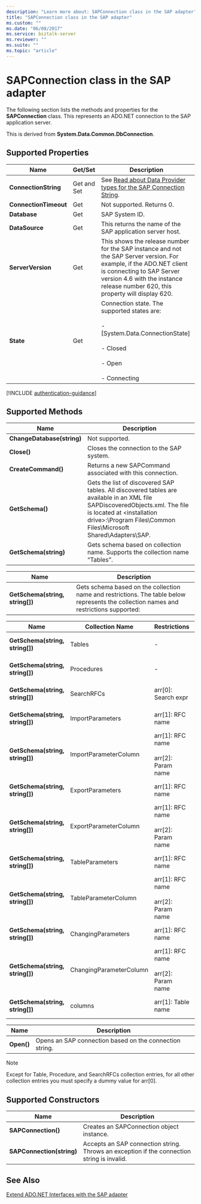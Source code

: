 ```yaml
---
description: "Learn more about: SAPConnection class in the SAP adapter"
title: "SAPConnection class in the SAP adapter"
ms.custom: ""
ms.date: "06/08/2017"
ms.service: biztalk-server
ms.reviewer: ""
ms.suite: ""
ms.topic: "article"
---
```


# SAPConnection class in the SAP adapter

The following section lists the methods and properties for the **SAPConnection** class. This represents an ADO.NET connection to the SAP application server.  
  
This is derived from **System.Data.Common.DbConnection**.  
  
## Supported Properties  
  
|Name|Get/Set|Description|  
|----------|--------------|-----------------|  
|**ConnectionString**|Get and Set|See [Read about Data Provider types for the SAP Connection String](../../adapters-and-accelerators/adapter-sap/read-about-data-provider-types-for-the-sap-connection-string.md).|  
|**ConnectionTimeout**|Get|Not supported. Returns 0.|  
|**Database**|Get|SAP System ID.|  
|**DataSource**|Get|This returns the name of the SAP application server host.|  
|**ServerVersion**|Get|This shows the release number for the SAP instance and not the SAP Server version. For example, if the ADO.NET client is connecting to SAP Server version 4.6 with the instance release number 620, this property will display 620.|  
|**State**|Get|Connection state. The supported states are:<br /><br /> - [System.Data.ConnectionState]<br /><br /> - Closed<br /><br /> - Open<br /><br /> - Connecting|  

[!INCLUDE [authentication-guidance](../../includes/authentication-guidance.md)]
  
## Supported Methods  
  
|Name|Description|  
|----------|-----------------|  
|**ChangeDatabase(string)**|Not supported.|  
|**Close()**|Closes the connection to the SAP system.|  
|**CreateCommand()**|Returns a new SAPCommand associated with this connection.|  
|**GetSchema()**|Gets the list of discovered SAP tables. All discovered tables are available in an XML file SAPDiscoveredObjects.xml. The file is located at \<installation drive\>:\Program Files\Common Files\Microsoft Shared\Adapters\SAP.|  
|**GetSchema(string)**|Gets schema based on collection name. Supports the collection name “Tables”.|  
  
|Name|Description|  
|----------|-----------------|  
|**GetSchema(string, string[])**|Gets schema based on the collection name and restrictions. The table below represents the collection names and restrictions supported:|  
  
|Name|Collection Name|Restrictions|Description|  
|----------|---------------------|------------------|-----------------|  
|**GetSchema(string, string[])**|Tables|-|List of discovered SAP Tables|  
|**GetSchema(string, string[])**|Procedures|-|List of discovered RFCs|  
|**GetSchema(string, string[])**|SearchRFCs|arr[0]: Search expr|List of matching RFCs|  
|**GetSchema(string, string[])**|ImportParameters|arr[1]: RFC name|Import parameters of RFC|  
|**GetSchema(string, string[])**|ImportParameterColumn|arr[1]: RFC name<br /><br /> arr[2]: Param name|Import parameter schema|  
|**GetSchema(string, string[])**|ExportParameters|arr[1]: RFC name|Export parameters of RFC|  
|**GetSchema(string, string[])**|ExportParameterColumn|arr[1]: RFC name<br /><br /> arr[2]: Param name|Export parameter schema|  
|**GetSchema(string, string[])**|TableParameters|arr[1]: RFC name|Table parameters of RFC|  
|**GetSchema(string, string[])**|TableParameterColumn|arr[1]: RFC name<br /><br /> arr[2]: Param name|Table parameter schema|  
|**GetSchema(string, string[])**|ChangingParameters|arr[1]: RFC name|Changing parameters of RFC|  
|**GetSchema(string, string[])**|ChangingParameterColumn|arr[1]: RFC name<br /><br /> arr[2]: Param name|Changing parameter schema|  
|**GetSchema(string, string[])**|columns|arr[1]: Table name|SAP Table column schema|  
  
|Name|Description|  
|----------|-----------------|  
|**Open()**|Opens an SAP connection based on the connection string.|  
  
> [!NOTE]
>  Except for Table, Procedure, and SearchRFCs collection entries, for all other collection entries you must specify a dummy value for arr[0].  
  
## Supported Constructors  
  
|Name|Description|  
|----------|-----------------|  
|**SAPConnection()**|Creates an SAPConnection object instance.|  
|**SAPConnection(string)**|Accepts an SAP connection string. Throws an exception if the connection string is invalid.|  
  
## See Also  
 [Extend ADO.NET Interfaces with the SAP adapter](../../adapters-and-accelerators/adapter-sap/extend-ado-net-interfaces-with-the-sap-adapter.md)
